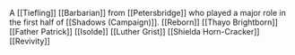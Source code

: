 A [[Tiefling]] [[Barbarian]] from [[Petersbridge]] who played a major role in the first half of [[Shadows (Campaign)]].
[[Reborn]]
[[Thayo Brightborn]]
[[Father Patrick]]
[[Isolde]]
[[Luther Grist]]
[[Shielda Horn-Cracker]]
[[Revivity]]